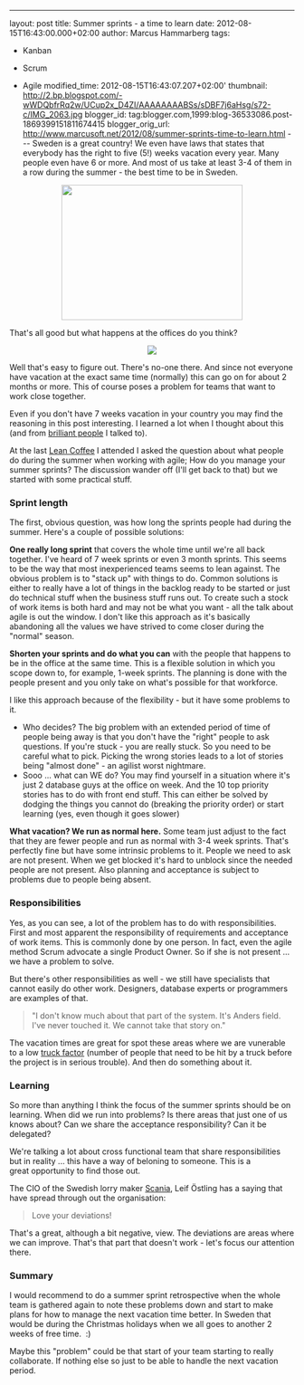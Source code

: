 ---
layout: post
title: Summer sprints - a time to learn
date: 2012-08-15T16:43:00.000+02:00
author: Marcus Hammarberg
tags:

  - Kanban
   - Scrum

  - Agile
modified_time: 2012-08-15T16:43:07.207+02:00'
thumbnail:
http://2.bp.blogspot.com/-wWDQbfrRq2w/UCup2x_D4ZI/AAAAAAAABSs/sDBF7j6aHsg/s72-c/IMG_2063.jpg
blogger_id: tag:blogger.com,1999:blog-36533086.post-1869399151811674415
blogger_orig_url: http://www.marcusoft.net/2012/08/summer-sprints-time-to-learn.html ---
Sweden is a great country! We even have laws that states that everybody
has the right to five (5!) weeks vacation every year. Many people even
have 6 or more. And most of us take at least 3-4 of them in a row during
the summer - the best time to be in Sweden.


<div class="separator" style="clear: both; text-align: center;">

<a
href="http://2.bp.blogspot.com/-wWDQbfrRq2w/UCup2x_D4ZI/AAAAAAAABSs/sDBF7j6aHsg/s1600/IMG_2063.jpg"
data-imageanchor="1" style="margin-left: 1em; margin-right: 1em;"><img
src="http://2.bp.blogspot.com/-wWDQbfrRq2w/UCup2x_D4ZI/AAAAAAAABSs/sDBF7j6aHsg/s320/IMG_2063.jpg"
data-border="0" width="320" height="239" /></a>

</div>

<div class="separator" style="clear: both; text-align: left;">
</div>

<div class="separator" style="clear: both; text-align: left;">

That's all good but what happens at the offices do you think? 

</div>

<div class="separator" style="clear: both; text-align: left;">
</div>

<div class="separator" style="clear: both; text-align: center;">

<a
href="https://encrypted-tbn2.google.com/images?q=tbn:ANd9GcS6s4Sn49hRJp8R7pyetMou320CjSO-k92HPYvyqk8fOvJzzdQQfA"
data-imageanchor="1" style="margin-left: 1em; margin-right: 1em;"><img
src="https://encrypted-tbn2.google.com/images?q=tbn:ANd9GcS6s4Sn49hRJp8R7pyetMou320CjSO-k92HPYvyqk8fOvJzzdQQfA"
data-border="0" /></a>

</div>

<div class="separator" style="clear: both; text-align: left;">
</div>

<div class="separator" style="clear: both; text-align: left;">

Well that's easy to figure out. There's no-one there. And since not
everyone have vacation at the exact same time (normally) this can go on
for about 2 months or more. This of course poses a problem for teams
that want to work close together. 

</div>

<div class="separator" style="clear: both; text-align: left;">
</div>

<div class="separator" style="clear: both; text-align: left;">

Even if you don't have 7 weeks vacation in your country you may find the
reasoning in this post interesting. I learned a lot when I thought about
this (and from <a href="http://torbjorn-gyllebring.blogspot.se/"
target="_blank">brilliant people</a> I talked to).

</div>

At the last
<a href="http://sumpanleancoffee.wordpress.com/" target="_blank">Lean
Coffee</a> I attended I asked the question about what people do during
the summer when working with agile; How do you manage your summer
sprints? The discussion wander off (I'll get back to that) but we
started with some practical stuff.

### Sprint length

The first, obvious question, was how long the sprints people had during
the summer. Here's a couple of possible solutions:

**One really long sprint** that covers the whole time until we're all
back together. I've heard of 7 week sprints or even 3 month sprints.
This seems to be the way that most inexperienced teams seems to lean
against.
The obvious problem is to "stack up" with things to do. Common solutions
is either to really have a lot of things in the backlog ready to be
started or just do technical stuff when the business stuff runs out. To
create such a stock of work items is both hard and may not be what you
want - all the talk about agile is out the window.
I don't like this approach as it's basically abandoning all the values
we have strived to come closer during the "normal" season.

**Shorten your sprints and do what you can** with the people that
happens to be in the office at the same time. This is a flexible
solution in which you scope down to, for example, 1-week sprints. The
planning is done with the people present and you only take on what's
possible for that workforce.

I like this approach because of the flexibility - but it have some
problems to it.

-   Who decides? The big problem with an extended period of time of
    people being away is that you don't have the "right" people to ask
    questions. If you're stuck - you are really stuck. So you need to be
    careful what to pick. Picking the wrong stories leads to a lot of
    stories being "almost done" - an agilist worst nightmare. 
-   Sooo ... what can WE do? You may find yourself in a situation where
    it's just 2 database guys at the office on week. And the 10 top
    priority stories has to do with front end stuff. This can either be
    solved by dodging the things you cannot do (breaking the priority
    order) or start learning (yes, even though it goes slower)

**What vacation? We run as normal here.** Some team just adjust to the
fact that they are fewer people and run as normal with 3-4 week sprints.
That's perfectly fine but have some intrinsic problems to it. People we
need to ask are not present. When we get blocked it's hard to unblock
since the needed people are not present. Also planning and acceptance is
subject to problems due to people being absent.

### Responsibilities

<div>

Yes, as you can see, a lot of the problem has to do
with responsibilities. First and most apparent the responsibility of
requirements and acceptance of work items. This is commonly done by one
person. In fact, even the agile method Scrum advocate a single Product
Owner.
So if she is not present ... we have a problem to solve. 

</div>

<div>
</div>

<div>

But there's other responsibilities as well - we still have specialists
that cannot easily do other work. Designers, database experts or
programmers are examples of that. 

</div>

> "I don't know much about that part of the system. It's Anders field.
> I've never touched it. We cannot take that story on."

The vacation times are great for spot these areas where we are vunerable
to a low <a href="http://toolsforagile.com/blog/archives/3/truck-factor"
target="_blank">truck factor</a> (number of people that need to be hit
by a truck before the project is in serious trouble). And then do
something about it.

### Learning

<div>

So more than anything I think the focus of the summer sprints should be
on learning. When did we run into problems? Is there areas that just one
of us knows about? Can we share the acceptance responsibility? Can it be
delegated? 

</div>

<div>
</div>

<div>

We're talking a lot about cross functional team that share
responsibilities but in reality ... this have a way of beloning to
someone. This is a great opportunity to find those out. 

</div>

<div>
</div>

<div>

The CIO of the Swedish lorry maker
<a href="http://www.scania.com/" target="_blank">Scania</a>, Leif
Östling has a saying that have spread through out the organisation: 

</div>

> Love your deviations!

That's a great, although a bit negative, view. The deviations are areas
where we can improve. That's that part that doesn't work - let's focus
our attention there.

### Summary

<div>

I would recommend to do a summer sprint retrospective when the whole
team is gathered again to note these problems down and start to make
plans for how to manage the next vacation time better. In Sweden that
would be during the Christmas holidays when we all goes to another 2
weeks of free time.  :)

</div>

<div>
</div>

<div>

Maybe this "problem" could be that start of your team starting to really
collaborate. If nothing else so just to be able to handle the next
vacation period. 

</div>

